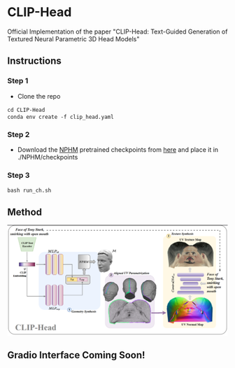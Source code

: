 # CLIP-Head
Official Implementation of the paper "CLIP-Head: Text-Guided Generation of Textured Neural Parametric 3D Head Models"

## Instructions

### Step 1
- Clone the repo
```
cd CLIP-Head
conda env create -f clip_head.yaml
```

### Step 2 
- Download the [NPHM](https://github.com/SimonGiebenhain/NPHM) pretrained checkpoints from [here](https://drive.google.com/drive/folders/1dajUVhnYgRxbmX9CpAXDw702YYb0VHm9) and place it in ./NPHM/checkpoints

### Step 3
```
bash run_ch.sh
```


## Method
![Architecture](./images/Pipeline.png)

## Gradio Interface Coming Soon!

